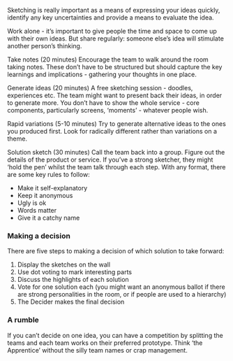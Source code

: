 Sketching is really important as a means of expressing your ideas quickly, identify any key uncertainties and provide a means to evaluate the idea. 

Work alone - it’s important to give people the time and space to come up with their own ideas. But share regularly: someone else’s idea will stimulate another person’s thinking. 

Take notes (20 minutes)
Encourage the team to walk around the room taking notes. These don’t have to be structured but should capture the key learnings and implications - gathering your thoughts in one place. 

Generate ideas (20 minutes)
A free sketching session - doodles, experiences etc. The team might want to present back their ideas, in order to generate more. You don’t have to show the whole service - core components, particularly screens, ‘moments’ - whatever people wish. 

Rapid variations (5-10 minutes)
Try to generate alternative ideas to the ones you produced first. Look for radically different rather than variations on a theme. 

Solution sketch (30 minutes)
Call the team back into a group. Figure out the details of the product or service. If you’ve a strong sketcher, they might ‘hold the pen’ whilst the team talk through each step. With any format, there are some key rules to follow:

<ul><li>Make it self-explanatory</li>
<li>Keep it anonymous </li>
<li>Ugly is ok</li>
<li>Words matter</li>
<li>Give it a catchy name</li></ul>

<h3>Making a decision</h3>
There are five steps to making a decision of which solution to take forward:
<ol><li>Display the sketches on the wall</li>
<li>Use dot voting to mark interesting parts</li>
<li>Discuss the highlights of each solution</li>
<li>Vote for one solution each (you might want an anonymous ballot if there are strong personalities in the room, or if people are used to a hierarchy)</li>
<li>The Decider makes the final decision </li></ol>

<h3>A rumble </h3>
If you can’t decide on one idea, you can have a competition by splitting the teams and each team works on their preferred prototype. Think ‘the Apprentice’ without the silly team names or crap management. 
